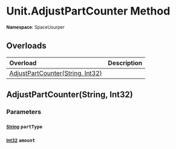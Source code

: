 # Unit.AdjustPartCounter Method

<small>**Namespace**: SpaceUsurper</small>

## Overloads

<div markdown="1" class="member-table">

| Overload | Description |
| :------- | ----------- |
| [AdjustPartCounter(String, Int32)](#String_Int32_) |  | 

</div>

## AdjustPartCounter(String, Int32)
### Parameters
#### <small>[String](https://docs.microsoft.com/en-us/dotnet/api/system.string?view=netframework-4.5)</small> `partType`

#### <small>[Int32](https://docs.microsoft.com/en-us/dotnet/api/system.int32?view=netframework-4.5)</small> `amount`

